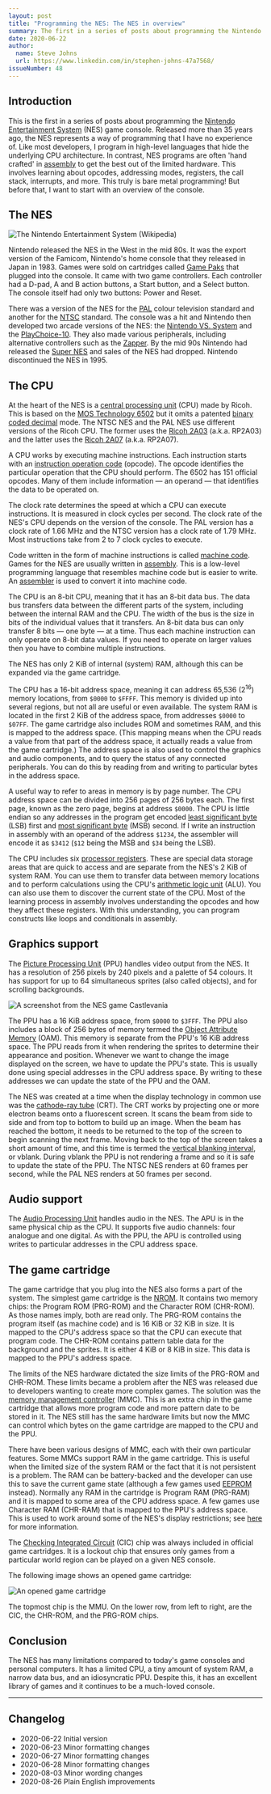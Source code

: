 ```yaml
---
layout: post
title: "Programming the NES: The NES in overview"
summary: The first in a series of posts about programming the Nintendo Entertainment System. I start with a history of the system and an overview of its internals.
date: 2020-06-22
author:
  name: Steve Johns
  url: https://www.linkedin.com/in/stephen-johns-47a7568/
issueNumber: 48
---
```


## Introduction

This is the first in a series of posts about programming the [Nintendo Entertainment System](https://en.wikipedia.org/wiki/Nintendo_Entertainment_System) (NES) game console. Released more than 35 years ago, the NES represents a way of programming that I have no experience of. Like most developers, I program in high-level languages that hide the underlying CPU architecture. In contrast, NES programs are often 'hand crafted' in [assembly](https://en.wikipedia.org/wiki/Assembly_language) to get the best out of the limited hardware. This involves learning about opcodes, addressing modes, registers, the call stack, interrupts, and more. This truly is bare metal programming! But before that, I want to start with an overview of the console.

## The NES

![](/images/2020-06-22-programming-the-nes-the-nes-in-overview/1280px-NES-Console-Set.jpg "The Nintendo Entertainment System (Wikipedia)")

Nintendo released the NES in the West in the mid 80s. It was the export version of the Famicom, Nintendo's home console that they released in Japan in 1983. Games were sold on cartridges called [Game Paks](https://en.wikipedia.org/wiki/Nintendo_Entertainment_System_Game_Pak) that plugged into the console. It came with two game controllers. Each controller had a D-pad, A and B action buttons, a Start button, and a Select button. The console itself had only two buttons: Power and Reset.

There was a version of the NES for the [PAL](https://en.wikipedia.org/wiki/PAL) colour television standard and another for the [NTSC](https://en.wikipedia.org/wiki/NTSC) standard. The console was a hit and Nintendo then developed two arcade versions of the NES: the [Nintendo VS. System](https://en.wikipedia.org/wiki/Nintendo_VS._System) and the [PlayChoice-10](https://en.wikipedia.org/wiki/PlayChoice-10). They also made various peripherals, including alternative controllers such as the [Zapper](https://en.wikipedia.org/wiki/NES_Zapper). By the mid 90s Nintendo had released the [Super NES](https://en.wikipedia.org/wiki/Super_Nintendo_Entertainment_System) and sales of the NES had dropped. Nintendo discontinued the NES in 1995.

## The CPU

At the heart of the NES is a [central processing unit](https://en.wikipedia.org/wiki/Central_processing_unit) (CPU) made by Ricoh. This is based on the [MOS Technology 6502](https://en.wikipedia.org/wiki/MOS_Technology_6502) but it omits a patented [binary coded decimal](https://en.wikipedia.org/wiki/Binary-coded_decimal) mode. The NTSC NES and the PAL NES use different versions of the Ricoh CPU. The former uses the [Ricoh 2A03](https://en.wikipedia.org/wiki/Ricoh_2A03) (a.k.a. RP2A03) and the latter uses the [Ricoh 2A07](https://en.wikipedia.org/wiki/Ricoh_2A03#Regional_variations) (a.k.a. RP2A07).

A CPU works by executing machine instructions. Each instruction starts with an [instruction operation code](https://en.wikipedia.org/wiki/Opcode) (opcode). The opcode identifies the particular operation that the CPU should perform. The 6502 has 151 official opcodes. Many of them include information &mdash; an operand &mdash; that identifies the data to be operated on.

The clock rate determines the speed at which a CPU can execute instructions. It is measured in clock cycles per second. The clock rate of the NES's CPU depends on the version of the console. The PAL version has a clock rate of 1.66 MHz and the NTSC version has a clock rate of 1.79 MHz. Most instructions take from 2 to 7 clock cycles to execute.

Code written in the form of machine instructions is called [machine code](https://en.wikipedia.org/wiki/Machine_code). Games for the NES are usually written in [assembly](https://en.wikipedia.org/wiki/Assembly_language). This is a low-level programming language that resembles machine code but is easier to write. An [assembler](https://en.wikipedia.org/wiki/Assembly_language#Assembler) is used to convert it into machine code.

The CPU is an 8-bit CPU, meaning that it has an 8-bit data bus. The data bus transfers data between the different parts of the system, including between the internal RAM and the CPU. The width of the bus is the size in bits of the individual values that it transfers. An 8-bit data bus can only transfer 8 bits &mdash; one byte &mdash; at a time. Thus each machine instruction can only operate on 8-bit data values. If you need to operate on larger values then you have to combine multiple instructions.

The NES has only 2 KiB of internal (system) RAM, although this can be expanded via the game cartridge.

The CPU has a 16-bit address space, meaning it can address 65,536 (2<sup>16</sup>) memory locations, from `$0000` to `$FFFF`. This memory is divided up into several regions, but not all are useful or even available. The system RAM is located in the first 2 KiB of the address space, from addresses `$0000` to `$07FF`. The game cartridge also includes ROM and sometimes RAM, and this is mapped to the address space. (This mapping means when the CPU reads a value from that part of the address space, it actually reads a value from the game cartridge.) The address space is also used to control the graphics and audio components, and to query the status of any connected peripherals. You can do this by reading from and writing to particular bytes in the address space.

A useful way to refer to areas in memory is by page number. The CPU address space can be divided into 256 pages of 256 bytes each. The first page, known as the zero page, begins at address `$0000`. The CPU is little endian so any addresses in the program get encoded [least significant byte](https://en.wikipedia.org/wiki/Bit_numbering#Least_significant_byte) (LSB) first and [most significant byte](https://en.wikipedia.org/wiki/Bit_numbering#Most_significant_byte) (MSB) second. If I write an instruction in assembly with an operand of the address `$1234`, the assembler will encode it as `$3412` (`$12` being the MSB and `$34` being the LSB).

The CPU includes six [processor registers](https://en.wikipedia.org/wiki/Processor_register). These are special data storage areas that are quick to access and are separate from the NES's 2 KiB of system RAM. You can use them to transfer data between memory locations and to perform calculations using the CPU's [arithmetic logic unit](https://en.wikipedia.org/wiki/Arithmetic_logic_unit) (ALU). You can also use them to discover the current state of the CPU. Most of the learning process in assembly involves understanding the opcodes and how they affect these registers. With this understanding, you can program constructs like loops and conditionals in assembly.

## Graphics support

The [Picture Processing Unit](https://en.wikipedia.org/wiki/Picture_Processing_Unit) (PPU) handles video output from the NES. It has a resolution of 256 pixels by 240 pixels and a palette of 54 colours. It has support for up to 64 simultaneous sprites (also called objects), and for scrolling backgrounds.

![](/images/2020-06-22-programming-the-nes-the-nes-in-overview/castlevania.png "A screenshot from the NES game Castlevania")

The PPU has a 16 KiB address space, from `$0000` to `$3FFF`. The PPU also includes a block of 256 bytes of memory termed the [Object Attribute Memory](https://wiki.nesdev.com/w/index.php/PPU_OAM) (OAM). This memory is separate from the PPU's 16 KiB address space. The PPU reads from it when rendering the sprites to determine their appearance and position. Whenever we want to change the image displayed on the screen, we have to update the PPU's state. This is usually done using special addresses in the CPU address space. By writing to these addresses we can update the state of the PPU and the OAM.

The NES was created at a time when the display technology in common use was the [cathode-ray tube](https://en.wikipedia.org/wiki/Cathode-ray_tube) (CRT). The CRT works by projecting one or more electron beams onto a fluorescent screen. It scans the beam from side to side and from top to bottom to build up an image. When the beam has reached the bottom, it needs to be returned to the top of the screen to begin scanning the next frame. Moving back to the top of the screen takes a short amount of time, and this time is termed the [vertical blanking interval](https://en.wikipedia.org/wiki/Vertical_blanking_interval), or vblank. During vblank the PPU is not rendering a frame and so it is safe to update the state of the PPU. The NTSC NES renders at 60 frames per second, while the PAL NES renders at 50 frames per second.

## Audio support

The [Audio Processing Unit](https://wiki.nesdev.com/w/index.php/APU) handles audio in the NES. The APU is in the same physical chip as the CPU. It supports five audio channels: four analogue and one digital. As with the PPU, the APU is controlled using writes to particular addresses in the CPU address space.

## The game cartridge

The game cartridge that you plug into the NES also forms a part of the system. The simplest game cartridge is the [NROM](https://everything2.com/title/NROM). It contains two memory chips: the Program ROM (PRG-ROM) and the Character ROM (CHR-ROM). As those names imply, both are read only. The PRG-ROM contains the program itself (as machine code) and is 16 KiB or 32 KiB in size. It is mapped to the CPU's address space so that the CPU can execute that program code. The CHR-ROM contains pattern table data for the background and the sprites. It is either 4 KiB or 8 KiB in size. This data is mapped to the PPU's address space.

The limits of the NES hardware dictated the size limits of the PRG-ROM and CHR-ROM. These limits became a problem after the NES was released due to developers wanting to create more complex games. The solution was the [memory management controller](https://en.wikipedia.org/wiki/Memory_management_controller) (MMC). This is an extra chip in the game cartridge that allows more program code and more pattern date to be stored in it. The NES still has the same hardware limits but now the MMC can control which bytes on the game cartridge are mapped to the CPU and the PPU.

There have been various designs of MMC, each with their own particular features. Some MMCs support RAM in the game cartridge. This is useful when the limited size of the system RAM or the fact that it is not persistent is a problem. The RAM can be battery-backed and the developer can use this to save the current game state (although a few games used [EEPROM](https://en.wikipedia.org/wiki/EEPROM) instead). Normally any RAM in the cartridge is Program RAM (PRG-RAM) and it is mapped to some area of the CPU address space. A few games use Character RAM (CHR-RAM) that is mapped to the PPU's address space. This is used to work around some of the NES's display restrictions; see [here](https://wiki.nesdev.com/w/index.php/CHR_ROM_vs._CHR_RAM#CHR_RAM) for more information.

The [Checking Integrated Circuit](<https://en.wikipedia.org/wiki/CIC_(Nintendo)>) (CIC) chip was always included in official game cartridges. It is a lockout chip that ensures only games from a particular world region can be played on a given NES console.

The following image shows an opened game cartridge:

![](/images/2020-06-22-programming-the-nes-the-nes-in-overview/NES-MissionCtrlRAMCart32K1.jpg "An opened game cartridge")

The topmost chip is the MMU. On the lower row, from left to right, are the CIC, the CHR-ROM, and the PRG-ROM chips.

## Conclusion

The NES has many limitations compared to today's game consoles and personal computers. It has a limited CPU, a tiny amount of system RAM, a narrow data bus, and an idiosyncratic PPU. Despite this, it has an excellent library of games and it continues to be a much-loved console.

---

## Changelog

- 2020-06-22 Initial version
- 2020-06-23 Minor formatting changes
- 2020-06-27 Minor formatting changes
- 2020-06-28 Minor formatting changes
- 2020-08-03 Minor wording changes
- 2020-08-26 Plain English improvements
